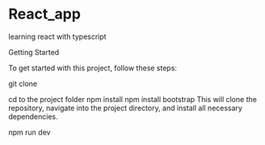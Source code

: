 # React_app

learning react with typescript

Getting Started

To get started with this project, follow these steps:

git clone

cd to the project folder
npm install
npm install bootstrap
This will clone the repository, navigate into the project directory, and install all necessary dependencies.

npm run dev
